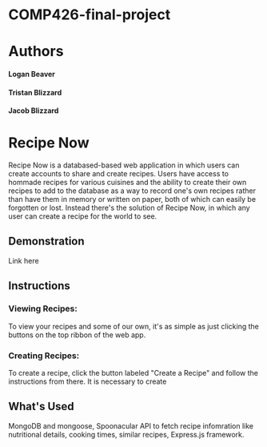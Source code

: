 # COMP426-final-project

# Authors
#### Logan Beaver
#### Tristan Blizzard 
#### Jacob Blizzard

# Recipe Now
Recipe Now is a databased-based web application in which users can create accounts to share and create recipes. Users have access to hommade recipes for various cuisines and the ability to create their own recipes to add to the database as a way to record one's own recipes rather than have them in memory or written on paper, both of which can easily be forgotten or lost. Instead there's the solution of Recipe Now, in which any user can create a recipe for the world to see. 

## Demonstration
Link here

## Instructions
### Viewing Recipes:
To view your recipes and some of our own, it's as simple as just clicking the buttons on the top ribbon of the web app.

### Creating Recipes:
To create a recipe, click the button labeled "Create a Recipe" and follow the instructions from there. It is necessary to create 

## What's Used
MongoDB and mongoose, Spoonacular API to fetch recipe infomration like nutritional details, cooking times, similar recipes, Express.js framework.